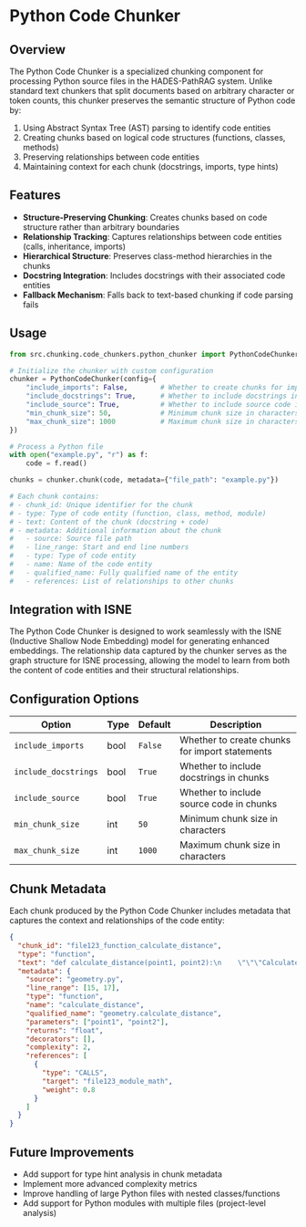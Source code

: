 # Python Code Chunker

## Overview

The Python Code Chunker is a specialized chunking component for processing Python source files in the HADES-PathRAG system. Unlike standard text chunkers that split documents based on arbitrary character or token counts, this chunker preserves the semantic structure of Python code by:

1. Using Abstract Syntax Tree (AST) parsing to identify code entities
2. Creating chunks based on logical code structures (functions, classes, methods)
3. Preserving relationships between code entities
4. Maintaining context for each chunk (docstrings, imports, type hints)

## Features

- **Structure-Preserving Chunking**: Creates chunks based on code structure rather than arbitrary boundaries
- **Relationship Tracking**: Captures relationships between code entities (calls, inheritance, imports)
- **Hierarchical Structure**: Preserves class-method hierarchies in the chunks
- **Docstring Integration**: Includes docstrings with their associated code entities
- **Fallback Mechanism**: Falls back to text-based chunking if code parsing fails

## Usage

```python
from src.chunking.code_chunkers.python_chunker import PythonCodeChunker

# Initialize the chunker with custom configuration
chunker = PythonCodeChunker(config={
    "include_imports": False,        # Whether to create chunks for import statements
    "include_docstrings": True,      # Whether to include docstrings in chunks
    "include_source": True,          # Whether to include source code in chunks
    "min_chunk_size": 50,            # Minimum chunk size in characters
    "max_chunk_size": 1000           # Maximum chunk size in characters
})

# Process a Python file
with open("example.py", "r") as f:
    code = f.read()

chunks = chunker.chunk(code, metadata={"file_path": "example.py"})

# Each chunk contains:
# - chunk_id: Unique identifier for the chunk
# - type: Type of code entity (function, class, method, module)
# - text: Content of the chunk (docstring + code)
# - metadata: Additional information about the chunk
#   - source: Source file path
#   - line_range: Start and end line numbers
#   - type: Type of code entity
#   - name: Name of the code entity
#   - qualified_name: Fully qualified name of the entity
#   - references: List of relationships to other chunks
```

## Integration with ISNE

The Python Code Chunker is designed to work seamlessly with the ISNE (Inductive Shallow Node Embedding) model for generating enhanced embeddings. The relationship data captured by the chunker serves as the graph structure for ISNE processing, allowing the model to learn from both the content of code entities and their structural relationships.

## Configuration Options

| Option | Type | Default | Description |
|--------|------|---------|-------------|
| `include_imports` | bool | `False` | Whether to create chunks for import statements |
| `include_docstrings` | bool | `True` | Whether to include docstrings in chunks |
| `include_source` | bool | `True` | Whether to include source code in chunks |
| `min_chunk_size` | int | `50` | Minimum chunk size in characters |
| `max_chunk_size` | int | `1000` | Maximum chunk size in characters |

## Chunk Metadata

Each chunk produced by the Python Code Chunker includes metadata that captures the context and relationships of the code entity:

```json
{
  "chunk_id": "file123_function_calculate_distance",
  "type": "function",
  "text": "def calculate_distance(point1, point2):\n    \"\"\"Calculate Euclidean distance between two points.\"\"\"\n    return math.sqrt((point1[0] - point2[0])**2 + (point1[1] - point2[1])**2)",
  "metadata": {
    "source": "geometry.py",
    "line_range": [15, 17],
    "type": "function",
    "name": "calculate_distance",
    "qualified_name": "geometry.calculate_distance",
    "parameters": ["point1", "point2"],
    "returns": "float",
    "decorators": [],
    "complexity": 2,
    "references": [
      {
        "type": "CALLS",
        "target": "file123_module_math",
        "weight": 0.8
      }
    ]
  }
}
```

## Future Improvements

- Add support for type hint analysis in chunk metadata
- Implement more advanced complexity metrics
- Improve handling of large Python files with nested classes/functions
- Add support for Python modules with multiple files (project-level analysis)
